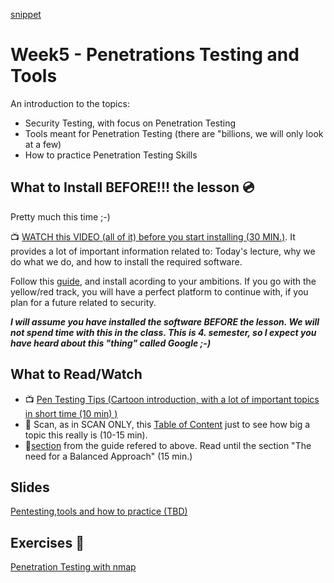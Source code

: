 [snippet](https://docs.google.com/document/d/1JeVxni4WxM2Kli7Nu68uioooiq4PnYOEeb1ZzMyQvsk/edit)

# Week5 - Penetrations Testing and Tools
An introduction to the topics:
- Security Testing, with focus on Penetration Testing
- Tools meant for Penetration Testing (there are "billions, we will only look at a few)
- How to practice Penetration Testing Skills

## What to Install BEFORE!!! the lesson :cd:
Pretty much this time ;-)

:tv: [WATCH this VIDEO (all of it) before you start installing (30 MIN.)](https://www.youtube.com/watch?v=fnJfGfm2g-0). It provides a lot of important information related to: Today's lecture, why we do what we do, and how to install the required software.

Follow this [guide](https://docs.google.com/document/d/1v7pbEsQ24a4B07UjtFP3_hywqMF7URCRSr9EgpD2bUE/edit?usp=sharing), and install acording to your ambitions. If you go with the yellow/red track, you will have a perfect platform to continue with, if you plan for a future related to security.

__*I will assume you have installed the software BEFORE the lesson. We will not spend time with this in the class. This is 4. semester, so I expect you have heard about this "thing" called Google ;-)*__

## What to Read/Watch

- :tv: [Pen Testing Tips (Cartoon introduction, with a lot of important topics in short time (10 min) )](https://www.youtube.com/watch?v=OrjcnFTTDj8)
- :green_book: Scan, as in SCAN ONLY, this [Table of Content](https://www.owasp.org/index.php/OWASP_Testing_Guide_v4_Table_of_Contents) just to see how big a topic this really is (10-15 min).
- :green_book:[section](https://www.owasp.org/index.php/Testing_Guide_Introduction#The_OWASP_Testing_Project) from the guide refered to above. Read until the section "The need for a Balanced Approach" (15 min.)

## Slides
[Pentesting,tools and how to practice (TBD)](#)

## Exercises :memo:

[Penetration Testing with nmap](https://docs.google.com/document/d/1yo5B2Vqh_v_8zx3bIbwZyZnZyaH3erRen1WEinjIbQg/edit?usp=sharing)
